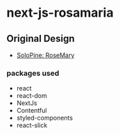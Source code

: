 # next-js-rosamaria

## Original Design

-   [SoloPine: RoseMary](https://solopine.com/rosemary/)

### packages used

-   react
-   react-dom
-   NextJs
-   Contentful
-   styled-components
-   react-slick
